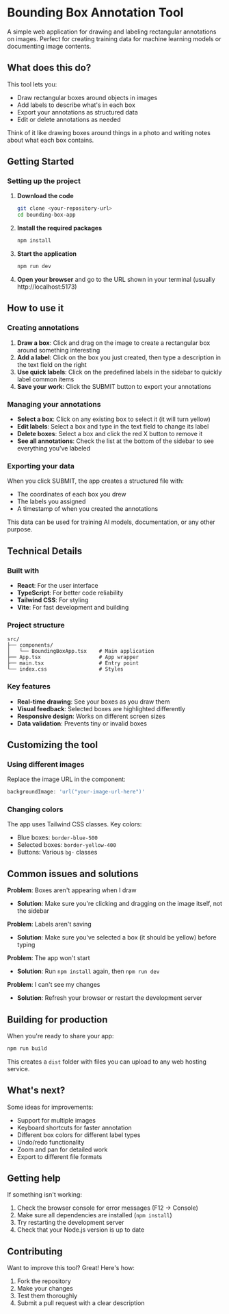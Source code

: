 # Bounding Box Annotation Tool

A simple web application for drawing and labeling rectangular annotations on images. Perfect for creating training data for machine learning models or documenting image contents.

## What does this do?

This tool lets you:
- Draw rectangular boxes around objects in images
- Add labels to describe what's in each box
- Export your annotations as structured data
- Edit or delete annotations as needed

Think of it like drawing boxes around things in a photo and writing notes about what each box contains.

## Getting Started


### Setting up the project

1. **Download the code**
   ```bash
   git clone <your-repository-url>
   cd bounding-box-app
   ```

2. **Install the required packages**
   ```bash
   npm install
   ```

3. **Start the application**
   ```bash
   npm run dev
   ```

4. **Open your browser** and go to the URL shown in your terminal (usually http://localhost:5173)

## How to use it

### Creating annotations

1. **Draw a box**: Click and drag on the image to create a rectangular box around something interesting
2. **Add a label**: Click on the box you just created, then type a description in the text field on the right
3. **Use quick labels**: Click on the predefined labels in the sidebar to quickly label common items
4. **Save your work**: Click the SUBMIT button to export your annotations

### Managing your annotations

- **Select a box**: Click on any existing box to select it (it will turn yellow)
- **Edit labels**: Select a box and type in the text field to change its label
- **Delete boxes**: Select a box and click the red X button to remove it
- **See all annotations**: Check the list at the bottom of the sidebar to see everything you've labeled

### Exporting your data

When you click SUBMIT, the app creates a structured file with:
- The coordinates of each box you drew
- The labels you assigned
- A timestamp of when you created the annotations

This data can be used for training AI models, documentation, or any other purpose.

## Technical Details

### Built with
- **React**: For the user interface
- **TypeScript**: For better code reliability
- **Tailwind CSS**: For styling
- **Vite**: For fast development and building

### Project structure
```
src/
├── components/
│   └── BoundingBoxApp.tsx    # Main application
├── App.tsx                   # App wrapper
├── main.tsx                  # Entry point
└── index.css                 # Styles
```

### Key features
- **Real-time drawing**: See your boxes as you draw them
- **Visual feedback**: Selected boxes are highlighted differently
- **Responsive design**: Works on different screen sizes
- **Data validation**: Prevents tiny or invalid boxes

## Customizing the tool


### Using different images

Replace the image URL in the component:

```typescript
backgroundImage: 'url("your-image-url-here")'
```

### Changing colors

The app uses Tailwind CSS classes. Key colors:
- Blue boxes: `border-blue-500`
- Selected boxes: `border-yellow-400`
- Buttons: Various `bg-` classes

## Common issues and solutions

**Problem**: Boxes aren't appearing when I draw
- **Solution**: Make sure you're clicking and dragging on the image itself, not the sidebar

**Problem**: Labels aren't saving
- **Solution**: Make sure you've selected a box (it should be yellow) before typing

**Problem**: The app won't start
- **Solution**: Run `npm install` again, then `npm run dev`

**Problem**: I can't see my changes
- **Solution**: Refresh your browser or restart the development server

## Building for production

When you're ready to share your app:

```bash
npm run build
```

This creates a `dist` folder with files you can upload to any web hosting service.

## What's next?

Some ideas for improvements:
- Support for multiple images
- Keyboard shortcuts for faster annotation
- Different box colors for different label types
- Undo/redo functionality
- Zoom and pan for detailed work
- Export to different file formats

## Getting help

If something isn't working:
1. Check the browser console for error messages (F12 → Console)
2. Make sure all dependencies are installed (`npm install`)
3. Try restarting the development server
4. Check that your Node.js version is up to date

## Contributing

Want to improve this tool? Great! Here's how:
1. Fork the repository
2. Make your changes
3. Test them thoroughly
4. Submit a pull request with a clear description

